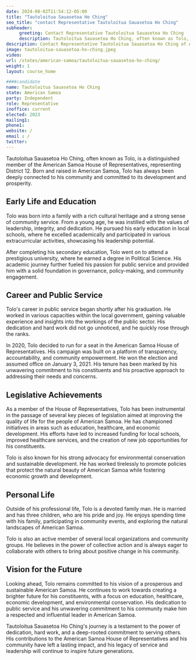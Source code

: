 ```yaml
---
date: 2024-08-02T11:54:12-05:00
title: "Tautoloitua Sauasetoa Ho Ching"
seo_title: "contact Representative Tautoloitua Sauasetoa Ho Ching"
subheader:
     greeting: Contact Representative Tautoloitua Sauasetoa Ho Ching
     description: Tautoloitua Sauasetoa Ho Ching, often known as Tolo, is a distinguished member of the American Samoa House of Representatives, representing District 12.
description: Contact Representative Tautoloitua Sauasetoa Ho Ching of American Samoa. Contact information for Tautoloitua Sauasetoa Ho Ching includes email address, phone number, and mailing address.
image: tautoloitua-sauasetoa-ho-ching.jpeg
video:
url: /states/american-samoa/tautoloitua-sauasetoa-ho-ching/
weight: 1
layout: course_home

####candidate
name: Tautoloitua Sauasetoa Ho Ching
state: American Samoa
party: Independent
role: Representative
inoffice: current
elected: 2023
mailing1: 
phone1: 
website: /
email : /
twitter: 
---
```

Tautoloitua Sauasetoa Ho Ching, often known as Tolo, is a distinguished member of the American Samoa House of Representatives, representing District 12. Born and raised in American Samoa, Tolo has always been deeply connected to his community and committed to its development and prosperity.

## Early Life and Education

Tolo was born into a family with a rich cultural heritage and a strong sense of community service. From a young age, he was instilled with the values of leadership, integrity, and dedication. He pursued his early education in local schools, where he excelled academically and participated in various extracurricular activities, showcasing his leadership potential.

After completing his secondary education, Tolo went on to attend a prestigious university, where he earned a degree in Political Science. His academic journey further fueled his passion for public service and provided him with a solid foundation in governance, policy-making, and community engagement.

## Career and Public Service

Tolo's career in public service began shortly after his graduation. He worked in various capacities within the local government, gaining valuable experience and insights into the workings of the public sector. His dedication and hard work did not go unnoticed, and he quickly rose through the ranks.

In 2020, Tolo decided to run for a seat in the American Samoa House of Representatives. His campaign was built on a platform of transparency, accountability, and community empowerment. He won the election and assumed office on January 3, 2021. His tenure has been marked by his unwavering commitment to his constituents and his proactive approach to addressing their needs and concerns.

## Legislative Achievements

As a member of the House of Representatives, Tolo has been instrumental in the passage of several key pieces of legislation aimed at improving the quality of life for the people of American Samoa. He has championed initiatives in areas such as education, healthcare, and economic development. His efforts have led to increased funding for local schools, improved healthcare services, and the creation of new job opportunities for his constituents.

Tolo is also known for his strong advocacy for environmental conservation and sustainable development. He has worked tirelessly to promote policies that protect the natural beauty of American Samoa while fostering economic growth and development.

## Personal Life

Outside of his professional life, Tolo is a devoted family man. He is married and has three children, who are his pride and joy. He enjoys spending time with his family, participating in community events, and exploring the natural landscapes of American Samoa.

Tolo is also an active member of several local organizations and community groups. He believes in the power of collective action and is always eager to collaborate with others to bring about positive change in his community.

## Vision for the Future

Looking ahead, Tolo remains committed to his vision of a prosperous and sustainable American Samoa. He continues to work towards creating a brighter future for his constituents, with a focus on education, healthcare, economic development, and environmental conservation. His dedication to public service and his unwavering commitment to his community make him a respected and influential leader in American Samoa.

Tautoloitua Sauasetoa Ho Ching's journey is a testament to the power of dedication, hard work, and a deep-rooted commitment to serving others. His contributions to the American Samoa House of Representatives and his community have left a lasting impact, and his legacy of service and leadership will continue to inspire future generations.


